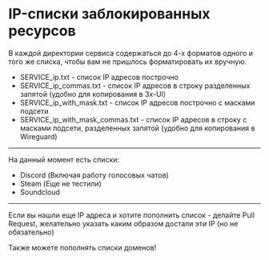
# IP-списки заблокированных ресурсов

В каждой директории сервиса содержаться до 4-х форматов одного и того же списка, чтобы вам не пришлось форматировать их вручную.


- SERVICE_ip.txt - список IP адресов построчно
- SERVICE_ip_commas.txt - список IP адресов в строку разделенных запятой (удобно для копирования в 3x-UI)
- SERVICE_ip_with_mask.txt - список IP адресов построчно с масками подсети
- SERVICE_ip_with_mask_commas.txt - список IP адресов в строку с масками подсети, разделенных запятой (удобно для копирования в Wireguard)

___

На данный момент есть списки:
- Discord (Включая работу голосовых чатов)
- Steam (Еще не тестили)
- Soundcloud

___

Если вы нашли еще IP адреса и хотите пополнить список - делайте Pull Request, желательно указать каким образом достали эти IP (но не обязательно)

Также можете пополнять списки доменов!
